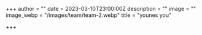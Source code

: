 +++
author = ""
date = 2023-03-10T23:00:00Z
description = ""
image = ""
image_webp = "/images/team/team-2.webp"
title = "younes you"

+++
